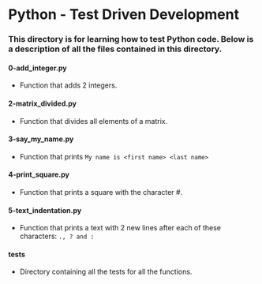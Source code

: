 # Python - Test Driven Development
### This directory is for learning how to test Python code. Below is a description of all the files contained in this directory. 

#### 0-add_integer.py
* Function that adds 2 integers.

#### 2-matrix_divided.py
* Function that divides all elements of a matrix.

#### 3-say_my_name.py
* Function that prints `My name is <first name> <last name>`

#### 4-print_square.py
* Function that prints a square with the character #.

#### 5-text_indentation.py
* Function that prints a text with 2 new lines after each of these characters: `., ? and :`

#### tests
* Directory containing all the tests for all the functions.
